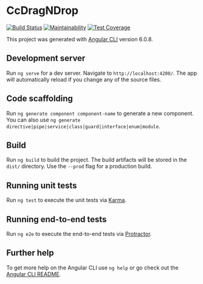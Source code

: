 # CcDragNDrop

[![Build Status](https://travis-ci.org/clipchamp/ng-dnd.svg?branch=master)](https://travis-ci.org/clipchamp/ng-dnd)
[![Maintainability](https://api.codeclimate.com/v1/badges/8dce2fe6029120780386/maintainability)](https://codeclimate.com/github/clipchamp/ng-dnd/maintainability)
[![Test Coverage](https://api.codeclimate.com/v1/badges/8dce2fe6029120780386/test_coverage)](https://codeclimate.com/github/clipchamp/ng-dnd/test_coverage)

This project was generated with [Angular CLI](https://github.com/angular/angular-cli) version 6.0.8.

## Development server

Run `ng serve` for a dev server. Navigate to `http://localhost:4200/`. The app will automatically reload if you change any of the source files.

## Code scaffolding

Run `ng generate component component-name` to generate a new component. You can also use `ng generate directive|pipe|service|class|guard|interface|enum|module`.

## Build

Run `ng build` to build the project. The build artifacts will be stored in the `dist/` directory. Use the `--prod` flag for a production build.

## Running unit tests

Run `ng test` to execute the unit tests via [Karma](https://karma-runner.github.io).

## Running end-to-end tests

Run `ng e2e` to execute the end-to-end tests via [Protractor](http://www.protractortest.org/).

## Further help

To get more help on the Angular CLI use `ng help` or go check out the [Angular CLI README](https://github.com/angular/angular-cli/blob/master/README.md).
